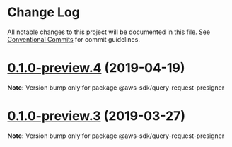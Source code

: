 # Change Log

All notable changes to this project will be documented in this file.
See [Conventional Commits](https://conventionalcommits.org) for commit guidelines.

# [0.1.0-preview.4](https://github.com/aws/aws-sdk-js-v3/compare/@aws-sdk/query-request-presigner@0.1.0-preview.3...@aws-sdk/query-request-presigner@0.1.0-preview.4) (2019-04-19)

**Note:** Version bump only for package @aws-sdk/query-request-presigner

# [0.1.0-preview.3](https://github.com/aws/aws-sdk-js-v3/compare/@aws-sdk/query-request-presigner@0.1.0-preview.2...@aws-sdk/query-request-presigner@0.1.0-preview.3) (2019-03-27)

**Note:** Version bump only for package @aws-sdk/query-request-presigner
